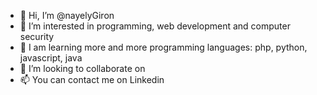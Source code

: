 - 👋 Hi, I’m @nayelyGiron
- 👀 I’m interested in programming, web development and computer security
- 🌱 I am learning more and more programming languages: php, python, javascript, java
- 💞️ I’m looking to collaborate on 
- 📫 You can contact me on Linkedin 

<!---
nayelyGiron/nayelyGiron is a ✨ special ✨ repository because its `README.md` (this file) appears on your GitHub profile.
You can click the Preview link to take a look at your changes.
--->
